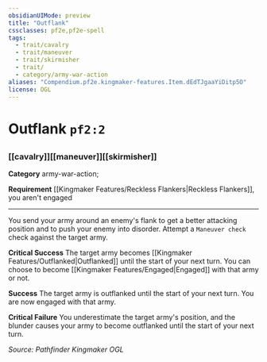 ```yaml
---
obsidianUIMode: preview
title: "Outflank"
cssclasses: pf2e,pf2e-spell
tags:
  - trait/cavalry
  - trait/maneuver
  - trait/skirmisher
  - trait/
  - category/army-war-action
aliases: "Compendium.pf2e.kingmaker-features.Item.dEdTJgaaYiDitp5O"
license: OGL
---
```

# Outflank `pf2:2`
## 
### [[cavalry]][[maneuver]][[skirmisher]]

**Category** army-war-action; 




**Requirement** [[Kingmaker Features/Reckless Flankers|Reckless Flankers]], you aren't engaged

* * *

You send your army around an enemy's flank to get a better attacking position and to push your enemy into disorder. Attempt a `Maneuver check` check against the target army.

**Critical Success** The target army becomes [[Kingmaker Features/Outflanked|Outflanked]] until the start of your next turn. You can choose to become [[Kingmaker Features/Engaged|Engaged]] with that army or not.

**Success** The target army is outflanked until the start of your next turn. You are now engaged with that army.

**Critical Failure** You underestimate the target army's position, and the blunder causes your army to become outflanked until the start of your next turn.

*Source: Pathfinder Kingmaker*
*OGL*